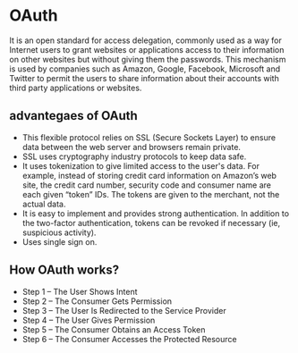 # OAuth

It is an open standard for access delegation, commonly used as a way for Internet users to grant websites or applications access to their information on other websites but without giving them the passwords. This mechanism is used by companies such as Amazon, Google, Facebook, Microsoft and Twitter to permit the users to share information about their accounts with third party applications or websites.

## advantegaes of OAuth
* This flexible protocol relies on SSL (Secure Sockets Layer) to ensure data between the web server and browsers remain private.  
* SSL uses cryptography industry protocols to keep data safe.  
* It uses tokenization to give limited access to the user's data. For example, instead of storing credit card information on Amazon’s web site, the credit card number, security code and consumer name are each given “token” IDs. The tokens are given to the merchant, not the actual data.  
* It is easy to implement and provides strong authentication. In addition to the two-factor authentication, tokens can be revoked if necessary (ie, suspicious activity).  
* Uses single sign on.  

## How OAuth works?

* Step 1 – The User Shows Intent
* Step 2 – The Consumer Gets Permission
* Step 3 – The User Is Redirected to the Service Provider
* Step 4 – The User Gives Permission
* Step 5 – The Consumer Obtains an Access Token
* Step 6 – The Consumer Accesses the Protected Resource
